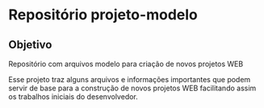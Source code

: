 # Repositório projeto-modelo

## Objetivo
Repositório com arquivos modelo para criação de novos projetos WEB

Esse projeto traz alguns arquivos e informações importantes que podem servir de base para a construção de novos projetos WEB facilitando assim os trabalhos iniciais do desenvolvedor.
